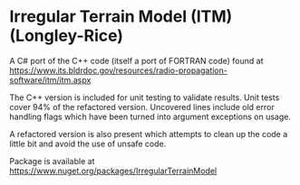 # Irregular Terrain Model (ITM) (Longley-Rice)

A C# port of the C++ code (itself a port of FORTRAN code) found at https://www.its.bldrdoc.gov/resources/radio-propagation-software/itm/itm.aspx

The C++ version is included for unit testing to validate results. Unit tests cover 94% of the refactored version. Uncovered lines include old error handling flags which have been turned into argument exceptions on usage.

A refactored version is also present which attempts to clean up the code a little bit and avoid the use of unsafe code.

Package is available at https://www.nuget.org/packages/IrregularTerrainModel

